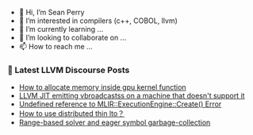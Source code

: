 - 👋 Hi, I’m Sean Perry
- 👀 I’m interested in compilers (c++, COBOL, llvm)
- 🌱 I’m currently learning ...
- 💞️ I’m looking to collaborate on ...
- 📫 How to reach me ...

<!---
s66perry/s66perry is a ✨ special ✨ repository because its `README.md` (this file) appears on your GitHub profile.
You can click the Preview link to take a look at your changes.
--->
### 📕 Latest LLVM Discourse Posts

<!-- DISCOURSE-LLVM:START -->
- [How to allocate memory inside gpu kernel function](https://discourse.llvm.org/t/how-to-allocate-memory-inside-gpu-kernel-function/74678#post_2)
- [LLVM JIT emitting vbroadcastss on a machine that doesn&#39;t support it](https://discourse.llvm.org/t/llvm-jit-emitting-vbroadcastss-on-a-machine-that-doesnt-support-it/74674#post_4)
- [Undefined reference to MLIR::ExecutionEngine::Create&lpar;&rpar; Error](https://discourse.llvm.org/t/undefined-reference-to-mlir-create-error/74679#post_2)
- [How to use distributed thin lto？](https://discourse.llvm.org/t/how-to-use-distributed-thin-lto/74639#post_2)
- [Range-based solver and eager symbol garbage-collection](https://discourse.llvm.org/t/range-based-solver-and-eager-symbol-garbage-collection/74670#post_3)
<!-- DISCOURSE-LLVM:END -->
